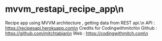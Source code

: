 # mvvm_restapi_recipe_app\n
Recipe app using MVVM architecture , getting data from REST api.\n
API : https://recipesapi.herokuapp.com\n
Credits for Codingwithmitch\n
Github : https://github.com/mitchtabian\n
Web : https://codingwithmitch.com\n
